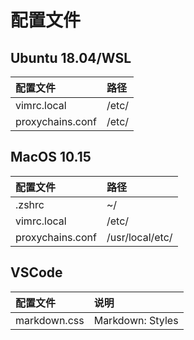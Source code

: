 # 配置文件

## Ubuntu 18.04/WSL

|配置文件|路径|
:-|:-|
|vimrc.local|/etc/|
|proxychains.conf|/etc/|

## MacOS 10.15

|配置文件|路径|
:-|:-|
|.zshrc|~/|
|vimrc.local|/etc/|
|proxychains.conf|/usr/local/etc/|

## VSCode

|配置文件|说明|
:-|:-|
|markdown.css|Markdown: Styles|
